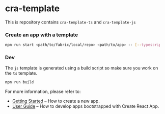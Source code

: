 # cra-template

This is repository contains `cra-template-ts` and `cra-template-js`

### Create an app with a template
```sh
npm run start <path/to/fabric/local/repo> <path/to/app> -- [--typescript]
```

### Dev

The `js` template is generated using a build script so make sure you work on the `ts` template.

```sh
npm run build
```

For more information, please refer to:

- [Getting Started](https://create-react-app.dev/docs/getting-started) – How to create a new app.
- [User Guide](https://create-react-app.dev) – How to develop apps bootstrapped with Create React App.
